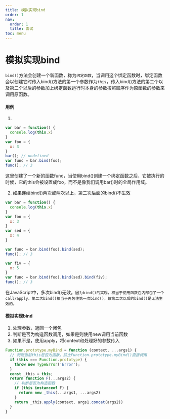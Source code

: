 ```yaml
---
title: 模拟实现bind
order: 1
nav:
  order: 1
  title: 面试
toc: menu
---
```


# 模拟实现bind

`bind()`方法会创建一个新函数，称为`绑定函数`，当调用这个绑定函数时，绑定函数会以创建它时传入bind()方法的第一个参数作为`this`，传入bind()方法的第二个以及第二个以后的参数加上绑定函数运行时本身的参数按照顺序作为原函数的参数来调用原函数。

#### 用例

1. 

```js
var bar = function() {
  console.log(this.x)
}
var foo = {
  x: 3
}
bar(); // undefined
var func = bar.bind(foo);
func(); // 3
```

这里创建了一个新的函数func，当使用bind()创建一个绑定函数之后，它被执行的时候，它的this会被设置成foo，而不是像我们调用bar()时的全局作用域。

2. 如果连续bind()两次或两次以上，第二次后面的bind()不生效

```js
var bar = function() {
  console.log(this.x)
}
var foo = {
  x: 3
}
var sed = {
  x: 4
}

var func = bar.bind(foo).bind(sed);
func(); // 3

var fiv = {
  x: 5
}
var func = bar.bind(foo).bind(sed).bind(fiv);
func(); // 3
```

在JavaScript中，多次bind()无效。`因为bind()的实现，相当于使用函数在内部包了一个call/apply，第二次bind()相当于再包住第一次bind()，故第二次以后的bind()是无法生效的。`

#### 模拟实现bind

1. 处理参数，返回一个闭包
2. 判断是否为构造函数调用，如果是则使用new调用当前函数
3. 如果不是，使用apply，将context和处理好的参数传入

```js
Function.prototype.myBind = function (context, ...args1) {
  // 判断当前this是否为函数，防止Function.prototype.myBind()直接调用
  if (this === Function.prototype) {
    throw new TypeError('Error');
  }
  const _this = this;
  return function F(...args2) {
    // 判断是否为构造函数
    if (this instanceof F) {
      return new _this(...args1, ...args2)
    }
    return _this.apply(context, args1.concat(args2))
  }
}
```


